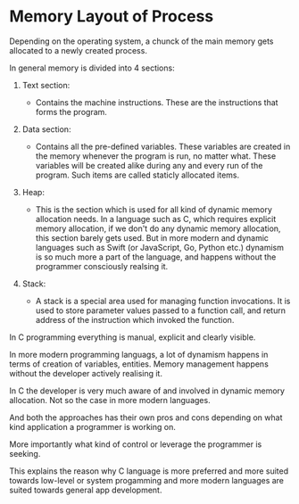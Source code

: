 # Memory Layout of Process

Depending on the operating system, a chunck of the main memory gets allocated to a newly created process.

In general memory is divided into 4 sections:

1.  Text section:

    -   Contains the machine instructions. These are the instructions that forms the program.

2.  Data section:

    -   Contains all the pre-defined variables. These variables are created in the memory whenever the program is run, no matter what. These variables will be created alike during any and every run of the program. Such items are called staticly allocated items.

3.  Heap:

    -   This is the section which is used for all kind of dynamic memory allocation needs. In a language such as C, which requires explicit memory allocation, if we don't do any dynamic memory allocation, this section barely gets used. But in more modern and dynamic languages such as Swift (or JavaScript, Go, Python etc.) dynamism is so much more a part of the language, and happens without the programmer consciously realsing it.

4.  Stack:

    -   A stack is a special area used for managing function invocations. It is used to store parameter values passed to a function call, and return address of the instruction which invoked the function.


In C programming everything is manual, explicit and clearly visible.

In more modern programming languags, a lot of dynamism happens in terms of creation of variables, entities. Memory management happens without the developer actively realising it.

In C the developer is very much aware of and involved in dynamic memory allocation. Not so the case in more modern languages.

And both the approaches has their own pros and cons depending on what kind application a programmer is working on.

More importantly what kind of control or leverage the programmer is seeking.

This explains the reason why C language is more preferred and more suited towards low-level or system progamming and more modern languages are suited towards general app development.
